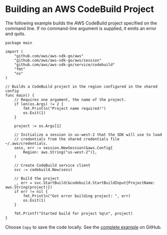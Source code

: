 # Building an AWS CodeBuild Project<a name="cb-example-build-project"></a>

The following example builds the AWS CodeBuild project specified on the command line\. If no command\-line argument is supplied, it emits an error and quits\.

```
package main

import (
    "github.com/aws/aws-sdk-go/aws"
    "github.com/aws/aws-sdk-go/aws/session"
    "github.com/aws/aws-sdk-go/service/codebuild"
    "fmt"
    "os"
)

// Builds a CodeBuild project in the region configured in the shared config
func main() {
    // Requires one argument, the name of the project.
    if len(os.Args) != 2 {
        fmt.Println("Project name required!")
        os.Exit(1)
    }

    project := os.Args[1]

    // Initialize a session in us-west-2 that the SDK will use to load
    // credentials from the shared credentials file ~/.aws/credentials.
    sess, err := session.NewSession(&aws.Config{
        Region: aws.String("us-west-2")},
    )

    // Create CodeBuild service client
    svc := codebuild.New(sess)

    // Build the project
    _, err = svc.StartBuild(&codebuild.StartBuildInput{ProjectName: aws.String(project)})
    if err != nil {
        fmt.Println("Got error building project: ", err)
        os.Exit(1)
    }

    fmt.Printf("Started build for project %q\n", project)
}
```

Choose `Copy` to save the code locally\. See the [complete example](https://github.com/awsdocs/aws-doc-sdk-examples/blob/master/go/example_code/codebuild/cb_build_project.go) on GitHub\.